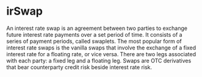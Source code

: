 # irSwap
An interest rate swap is an agreement between two parties to exchange future interest rate payments over a set period of time. It consists of a series of payment periods, called swaplets. The most popular form of interest rate swaps is the vanilla swaps that involve the exchange of a fixed interest rate for a floating rate, or vice versa. There are two legs associated with each party: a fixed leg and a floating leg. Swaps are OTC derivatives that bear counterparty credit risk beside interest rate risk. 
